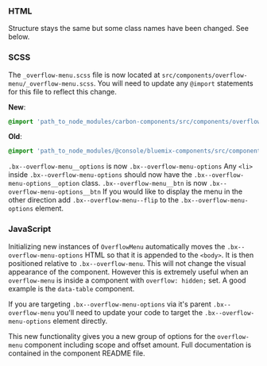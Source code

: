 ### HTML

Structure stays the same but some class names have been changed. See below.

### SCSS

The `_overflow-menu.scss` file is now located at `src/components/overflow-menu/_overflow-menu.scss`. You will need to update any `@import` statements for this file to reflect this change.

**New**:

```scss
@import 'path_to_node_modules/carbon-components/src/components/overflow-menu/overflow-menu';
```

**Old**:

```scss
@import 'path_to_node_modules/@console/bluemix-components/src/components/overflow-menu/overflow-menu;
```

`.bx--overflow-menu__options` is now `.bx--overflow-menu-options`
Any `<li>` inside `.bx--overflow-menu-options` should now have the `.bx--overflow-menu-options__option` class.
`.bx--overflow-menu__btn` is now `.bx--overflow-menu-options__btn`
If you would like to display the menu in the other direction add `.bx--overflow-menu--flip` to the `.bx--overflow-menu-options` element.

### JavaScript

Initializing new instances of `OverflowMenu` automatically moves the `.bx--overflow-menu-options` HTML so that it is appended to the `<body>`. It is then positioned relative to `.bx--overflow-menu`. This will not change the visual appearance of the component. However this is extremely useful when an `overflow-menu` is inside a component with `overflow: hidden;` set. A good example is the `data-table` component.

If you are targeting `.bx--overflow-menu-options` via it's parent `.bx--overflow-menu` you'll need to update your code to target the `.bx--overflow-menu-options` element directly.

This new functionality gives you a new group of options for the `overflow-menu` component including scope and offset amount. Full documentation is contained in the component README file.
